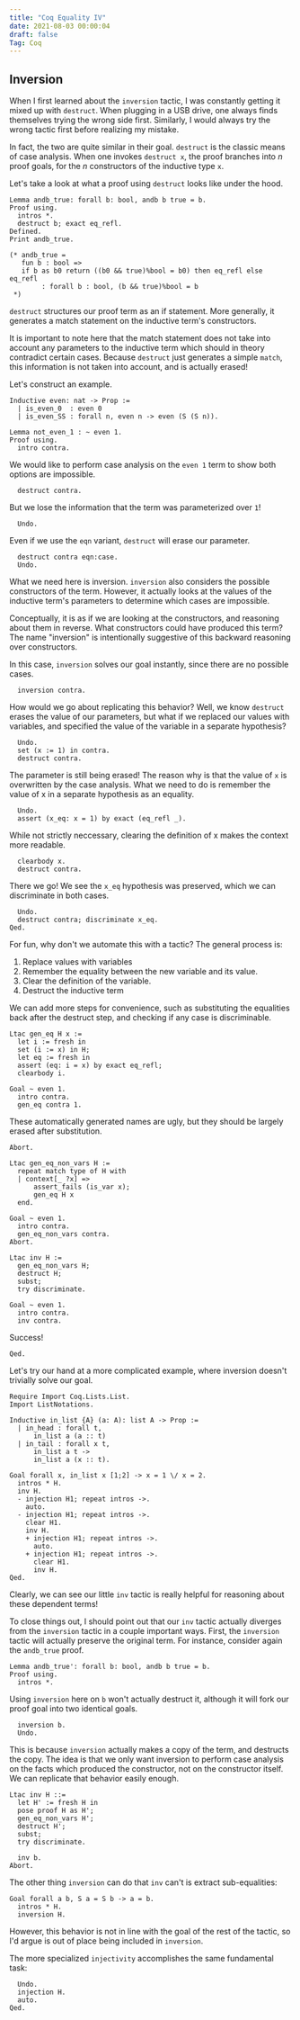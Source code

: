 ```yaml
---
title: "Coq Equality IV"
date: 2021-08-03 00:00:04
draft: false
Tag: Coq
---
```


## Inversion

 When I first learned about the `inversion` tactic, I was constantly getting it
   mixed up with `destruct`. When plugging in a USB drive, one always finds themselves
   trying the wrong side first. Similarly, I would always try the wrong tactic first
   before realizing my mistake.

   In fact, the two are quite similar in their goal. `destruct` is the classic means
   of case analysis. When one invokes `destruct x`, the proof branches into $n$ proof
   goals, for the $n$ constructors of the inductive type `x`.

   Let's take a look at what a proof using `destruct` looks like under the hood.

```Coq
Lemma andb_true: forall b: bool, andb b true = b.
Proof using.
  intros *.
  destruct b; exact eq_refl.
Defined.
Print andb_true.

(* andb_true =
   fun b : bool =>
   if b as b0 return ((b0 && true)%bool = b0) then eq_refl else eq_refl
	    : forall b : bool, (b && true)%bool = b
 *)
```


 `destruct` structures our proof term as an if statement. More generally, it
   generates a match statement on the inductive term's constructors.

   It is important to note here that the match statement does not take into account
   any parameters to the inductive term which should in theory contradict certain
   cases. Because `destruct` just generates a simple `match`, this information is
   not taken into account, and is actually erased!

   Let's construct an example.


```Coq
Inductive even: nat -> Prop :=
  | is_even_0  : even 0
  | is_even_SS : forall n, even n -> even (S (S n)).

Lemma not_even_1 : ~ even 1.
Proof using.
  intro contra.
```


 We would like to perform case analysis on the `even 1` term to show both options
   are impossible.

```Coq
  destruct contra.
```


 But we lose the information that the term was parameterized over `1`!
```Coq
  Undo.
```


 Even if we use the `eqn` variant, `destruct` will erase our parameter.
```Coq
  destruct contra eqn:case.
  Undo.
```


 What we need here is inversion. `inversion` also considers the possible constructors
   of the term. However, it actually looks at the values of the inductive term's
   parameters to determine which cases are impossible.

   Conceptually, it is as if we are looking at the constructors, and reasoning about
   them in reverse. What constructors could have produced this term? The name
   "inversion" is intentionally suggestive of this backward reasoning over constructors.

   In this case, `inversion` solves our goal instantly, since there are no possible
   cases.

```Coq
  inversion contra.
```


 How would we go about replicating this behavior? Well, we know `destruct` erases
   the value of our parameters, but what if we replaced our values with variables,
   and specified the value of the variable in a separate hypothesis?

```Coq
  Undo.
  set (x := 1) in contra.
  destruct contra.
```


 The parameter is still being erased! The reason why is that the value of `x` is
   overwritten by the case analysis. What we need to do is remember the value of x
   in a separate hypothesis as an equality.

```Coq
  Undo.
  assert (x_eq: x = 1) by exact (eq_refl _).
```


 While not strictly neccessary, clearing the definition of x makes the context
   more readable.

```Coq
  clearbody x.
  destruct contra.
```


 There we go! We see the `x_eq` hypothesis was preserved, which we can discriminate
   in both cases.

```Coq
  Undo.
  destruct contra; discriminate x_eq.
Qed.
```


 For fun, why don't we automate this with a tactic? The general process is:
   1. Replace values with variables
   2. Remember the equality between the new variable and its value.
   3. Clear the definition of the variable.
   4. Destruct the inductive term

   We can add more steps for convenience, such as substituting the equalities
   back after the destruct step, and checking if any case is discriminable.


```Coq
Ltac gen_eq H x :=
  let i := fresh in
  set (i := x) in H;
  let eq := fresh in
  assert (eq: i = x) by exact eq_refl;
  clearbody i.

Goal ~ even 1.
  intro contra.
  gen_eq contra 1.
```


 These automatically generated names are ugly, but they should be largely erased
   after substitution.

```Coq
Abort.

Ltac gen_eq_non_vars H :=
  repeat match type of H with
  | context[_ ?x] =>
      assert_fails (is_var x);
      gen_eq H x
  end.

Goal ~ even 1.
  intro contra.
  gen_eq_non_vars contra.
Abort.

Ltac inv H :=
  gen_eq_non_vars H;
  destruct H;
  subst;
  try discriminate.

Goal ~ even 1.
  intro contra.
  inv contra.
```

 Success!
```Coq
Qed.
```


 Let's try our hand at a more complicated example, where inversion doesn't trivially
   solve our goal.

```Coq
Require Import Coq.Lists.List.
Import ListNotations.

Inductive in_list {A} (a: A): list A -> Prop :=
  | in_head : forall t,
      in_list a (a :: t)
  | in_tail : forall x t,
      in_list a t ->
      in_list a (x :: t).

Goal forall x, in_list x [1;2] -> x = 1 \/ x = 2.
  intros * H.
  inv H.
  - injection H1; repeat intros ->.
    auto.
  - injection H1; repeat intros ->.
    clear H1.
    inv H.
    + injection H1; repeat intros ->.
      auto.
    + injection H1; repeat intros ->.
      clear H1.
      inv H.
Qed.
```


 Clearly, we can see our little `inv` tactic is really helpful for reasoning about
   these dependent terms!

   To close things out, I should point out that our `inv` tactic actually diverges from
   the `inversion` tactic in a couple important ways. First, the `inversion` tactic
   will actually preserve the original term. For instance, consider again the
   `andb_true` proof.


```Coq
Lemma andb_true': forall b: bool, andb b true = b.
Proof using.
  intros *.
```


 Using `inversion` here on `b` won't actually destruct it, although it will fork
   our proof goal into two identical goals.

```Coq
  inversion b.
  Undo.
```


 This is because `inversion` actually makes a copy of the term, and destructs the
   copy. The idea is that we only want inversion to perform case analysis on the facts
   which produced the constructor, not on the constructor itself. We can replicate that
   behavior easily enough.

```Coq
Ltac inv H ::=
  let H' := fresh H in
  pose proof H as H';
  gen_eq_non_vars H';
  destruct H';
  subst;
  try discriminate.

  inv b.
Abort.
```


 The other thing `inversion` can do that `inv` can't is extract sub-equalities:
```Coq
Goal forall a b, S a = S b -> a = b.
  intros * H.
  inversion H.
```


 However, this behavior is not in line with the goal of the rest of the tactic,
   so I'd argue is out of place being included in `inversion`.

   The more specialized `injectivity` accomplishes the same fundamental task:

```Coq
  Undo.
  injection H.
  auto.
Qed.
```
